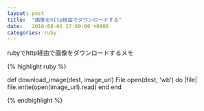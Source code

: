 ```yaml
---
layout: post
title:  "画像をhttp経由でダウンロードする"
date:   2016-08-01 17:00:00 +0900
categories: ruby
---
```


rubyでhttp経由で画像をダウンロードするメモ

{% highlight ruby %}

def download_image(dest, image_url)
  File.open(dest, 'wb') do |file|
    file.write(open(image_url).read)
  end
end

{% endhighlight %}




